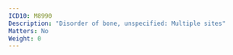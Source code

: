 ```yaml
---
ICD10: M8990
Description: "Disorder of bone, unspecified: Multiple sites"
Matters: No
Weight: 0
---
```

